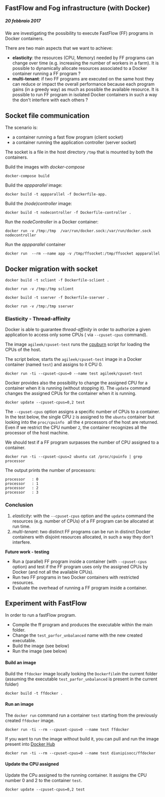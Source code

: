 
## FastFlow and Fog infrastructure (with Docker)
##### 20 febbraio 2017
We are investigating the possibility to execute FastFlow (FF) programs in Docker containers.

There are two main aspects that we want to achieve:
- **elasticity**:  the resources (CPU, Memory) needed by FF programs can change over time (e.g. increasing the number of workers in a farm). It is possible to dynamically allocate resources associated to a Docker container running a FF program ?
- **multi-tenant**: if two FF programs are executed on the same host they can reduce or impact the overall performance because each program gains (in a greedy way) as much as possible the available resource. It is possible to run FF program in isolated Docker containers in such a way the don't interfere with each others ?


## Socket file communication
The scenario is:
- a container running a fast flow program (client socket)
- a container running the application controller (server socket)

The socket is a file in the host directory `/tmp` that is mounted by  both the containers.

Build the images with *docker-compose*
```
docker-compose build
```


Build the *appparallel* image:
```
docker build -t appparallel -f Dockerfile-app.
```

Build the *(node)controller* image:
```
docker build -t nodecontroller -f Dockerfile-controller .
```
Run the *nodeController* in a Docker container:

```
docker run -v /tmp:/tmp  /var/run/docker.sock:/var/run/docker.sock nodecontroller
```

Run the *appparallel* container
```
docker run  --rm --name app -v /tmp/ffsocket:/tmp/ffsocket appparallel
```

## Docker migration with socket

`docker build -t sclient -f Dockerfile-sclient .`

`docker run -v /tmp:/tmp sclient `

`docker build -t sserver -f Dockerfile-sserver .`

`docker run -v /tmp:/tmp sserver`



### Elasticity - Thread-affinity
Docker is able to guarantee *thread-affinity* in order to authorize a given application to access only some CPUs ( via `--cpuset-cpus` command).

The image `agileek/cpuset-test` runs the [cpuburn](https://patrickmn.com/projects/cpuburn/) script for loading the  CPUs of the host.

The script below, starts the `agileek/cpuset-test` image in a Docker container (named `test`) and assigns to it CPU 0.

`docker run -ti --cpuset-cpus=0 --name test agileek/cpuset-test`

Docker provides also the possibility to  change the assigned CPU for a container when it is running (without stopping it).
The `update` command changes the assigned CPUs for the container when it is running.

`docker update --cpuset-cpus=0,2 test`


The `--cpuset-cpus` option assigns a specific number of CPUs to a container.  In the test below, the single CPU  `2` is assigned to the `ubuntu` container
but looking into the `proc/cpuinfo `  all the `4` processors of the host are returned.
Even if we restrict the CPU number  `2`, the container recognizes all the processor of the host machine.  

We should test if a FF program surpasses the number of CPU assigned to a container.

`docker run -ti --cpuset-cpus=2 ubuntu cat /proc/cpuinfo | grep processor`

The output prints the number of processors:
```
processor	: 0
processor	: 1
processor	: 2
processor	: 3
```


### Conclusion
1. *elasticity*:  with the `--cpuset-cpus` option and the `update` command the resources (e.g. number of CPUs) of a FF program can be allocated at run time.
2. *multi-tenant*: two distinct FF programs can be run in distinct Docker containers with disjoint resources allocated, in such a way they don't interfere.

**Future work - testing**
- Run a (parallel) FF program inside a container (with  `--cpuset-cpus` option) and test if the FF program uses only the assigned CPUs by Docker (and not all the available CPUs).
- Run two FF programs in two Docker containers with restricted resources.
- Evaluate the overhead of running a FF program inside a container.



## Experiment with FastFlow
In order to run a fastFlow program.
- Compile the ff program and produces the executable within the main folder.
- Change the `test_parfor_unbalanced` name with the new created executable.
- Build the image (see below)
- Run the image (see below)

#### Build an image

Build the `ffdocker` image locally looking the `Dockerfile`in the current folder (assuming the executable `test_parfor_unbalanced` is present in the current folder)

```
docker build -t ffdocker .
```
#### Run an image
The `docker run` command run a container `test` starting from the previously created `ffdocker` image.

```
docker run -ti --rm --cpuset-cpus=0 --name test ffdocker
```
If you want to run the image without build it, you can pull and run the image present into [Docker Hub](https://hub.docker.com/r/diunipisocc/ffdocker/)

```
docker run -ti --rm --cpuset-cpus=0 --name test diunipisocc/ffdocker
```

#### Update the CPU assigned
Update the CPu assigned to the running container.
It assigns the CPU number 0 and 2 to the container `test`.
```
docker update --cpuset-cpus=0,2 test  
```
